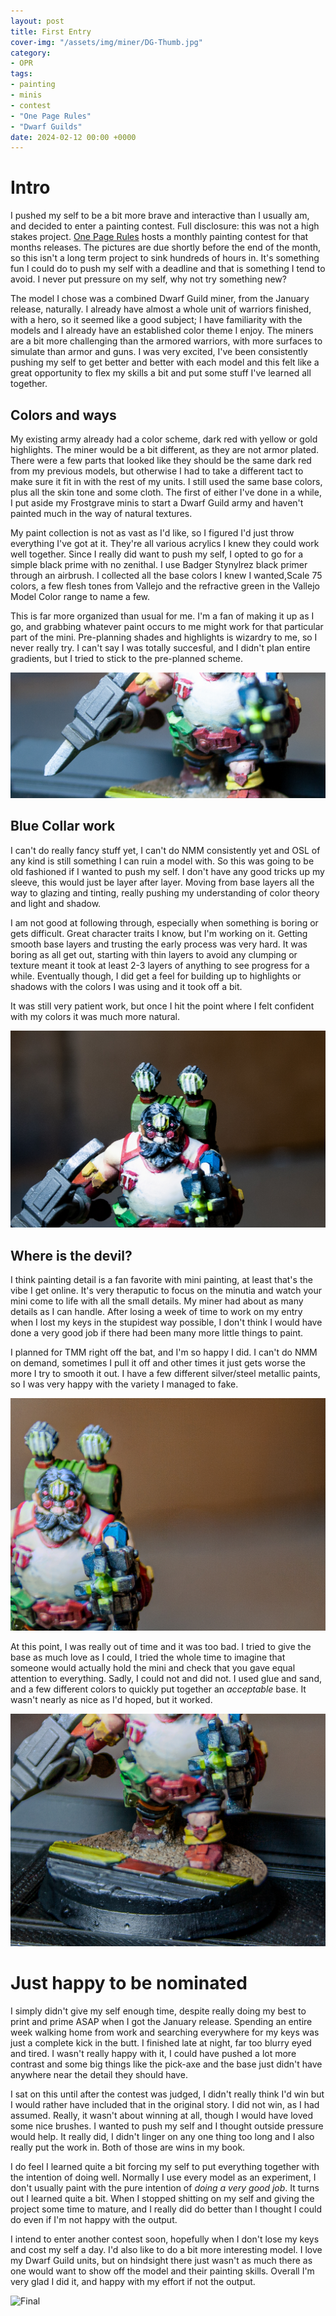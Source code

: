 ```yaml
---
layout: post
title: First Entry
cover-img: "/assets/img/miner/DG-Thumb.jpg"
category:
- OPR
tags:
- painting
- minis
- contest
- "One Page Rules"
- "Dwarf Guilds"
date: 2024-02-12 00:00 +0000
---
```

# Intro

I pushed my self to be a bit more brave and interactive than I usually am, and decided to enter a painting contest. Full disclosure: this was not a high stakes project. [One Page Rules](https://www.onepagerules.com) hosts a monthly painting contest for that months releases. The pictures are due shortly before the end of the month, so this isn't a long term project to sink hundreds of hours in. It's something fun I could do to push my self with a deadline and that is something I tend to avoid. I never put pressure on my self, why not try something new?

The model I chose was a combined Dwarf Guild miner, from the January release, naturally. I already have almost a whole unit of warriors finished, with a hero, so it seemed like a good subject; I have familiarity with the models and I already have an established color theme I enjoy. The miners are a bit more challenging than the armored warriors, with more surfaces to simulate than armor and guns. I was very excited, I've been consistently pushing my self to get better and better with each model and this felt like a great opportunity to flex my skills a bit and put some stuff I've learned all together. 


## Colors and ways

My existing army already had a color scheme, dark red with yellow or gold highlights. The miner would be a bit different, as they are not armor plated. There were a few parts that looked like they should be the same dark red from my previous models, but otherwise I had to take a different tact to make sure it fit in with the rest of my units. I still used the same base colors, plus all the skin tone and some cloth. The first of either I've done in a while, I put aside my Frostgrave minis to start a Dwarf Guild army and haven't painted much in the way of natural textures. 

My paint collection is not as vast as I'd like, so I figured I'd just throw everything I've got at it. They're all various acrylics I knew they could work well together. Since I really did want to push my self, I opted to go for a simple black prime with no zenithal. I use Badger Stynylrez black primer through an airbrush. I collected all the base colors I knew I wanted,Scale 75 colors, a few flesh tones from Vallejo and the refractive green in the Vallejo Model Color range to name a few. 

This is far more organized than usual for me. I'm a fan of making it up as I go, and grabbing whatever paint occurs to me might work for that particular part of the mini. Pre-planning shades and highlights is wizardry to me, so I never really try. I can't say I was totally succesful, and I didn't plan entire gradients, but I tried to stick to the pre-planned scheme. 

![Colors](/assets/img/miner/DG-Colors.jpg)

## Blue Collar work

I can't do really fancy stuff yet, I can't do NMM consistently yet and OSL of any kind is still something I can ruin a model with. So this was going to be old fashioned if I wanted to push my self. I don't have any good tricks up my sleeve, this would just be layer after layer. Moving from base layers all the way to glazing and tinting, really pushing my understanding of color theory and light and shadow. 

I am not good at following through, especially when something is boring or gets difficult. Great character traits I know, but I'm working on it. Getting smooth base layers and trusting the early process was very hard. It was boring as all get out, starting with thin layers to avoid any clumping or texture meant it took at least 2-3 layers of anything to see progress for a while. Eventually though, I did get a feel for building up to highlights or shadows with the colors I was using and it took off a bit. 

It was still very patient work, but once I hit the point where I felt confident with my colors it was much more natural. 

![Dirty Work](/assets/img/miner/DG-Zoom.jpg)

## Where is the devil?

I think painting detail is a fan favorite with mini painting, at least that's the vibe I get online. It's very theraputic to focus on the minutia and watch your mini come to life with all the small details. My miner had about as many details as I can handle. After losing a week of time to work on my entry when I lost my keys in the stupidest way possible, I don't think I would have done a very good job if there had been many more little things to paint. 

I planned for TMM right off the bat, and I'm so happy I did. I can't do NMM on demand, sometimes I pull it off and other times it just gets worse the more I try to smooth it out. I have a few different silver/steel metallic paints, so I was very happy with the variety I managed to fake. 

![Metallic](/assets/img/miner/DG-TMM.jpg)

At this point, I was really out of time and it was too bad. I tried to give the base as much love as I could, I tried the whole time to imagine that someone would actually hold the mini and check that you gave equal attention to everything. Sadly, I could not and did not. I used glue and sand, and a few different colors to quickly put together an *acceptable* base. It wasn't nearly as nice as I'd hoped, but it worked.

![Basic](/assets/img/miner/DG-Base.jpg) 

# Just happy to be nominated

I simply didn't give my self enough time, despite really doing my best to print and prime ASAP when I got the January release. Spending an entire week walking home from work and searching everywhere for my keys was just a complete kick in the butt. I finished late at night, far too blurry eyed and tired. I wasn't really happy with it, I could have pushed a lot more contrast and some big things like the pick-axe and the base just didn't have anywhere near the detail they should have. 

I sat on this until after the contest was judged, I didn't really think I'd win but I would rather have included that in the original story. I did not win, as I had assumed. Really, it wasn't about winning at all, though I would have loved some nice brushes. I wanted to push my self and I thought outside pressure would help. It really did, I didn't linger on any one thing too long and I also really put the work in. Both of those are wins in my book.

I do feel I learned quite a bit forcing my self to put everything together with the intention of doing well. Normally I use every model as an experiment, I don't usually paint with the pure intention of *doing a very good job*. It turns out I learned quite a bit. When I stopped shitting on my self and giving the project some time to mature, and I really did do better than I thought I could do even if I'm not happy with the output. 

I intend to enter another contest soon, hopefully when I don't lose my keys and cost my self a day. I'd also like to do a bit more interesting model. I love my Dwarf Guild units, but on hindsight there just wasn't as much there as one would want to show off the model and their painting skills. Overall I'm very glad I did it, and happy with my effort if not the output. 

![Final](/assets/img/miner/DG-Final.jpg)
